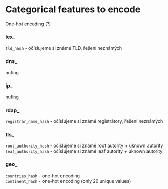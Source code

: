# Categorical features to encode

One-hot encoding (?) 

### lex_

``tld_hash`` - očíslujeme si známé TLD, řešení neznámých

### dns_

nufing

### ip_

nufing

### rdap_

``registrar_name_hash`` - očíslujeme si známé registrátory, řešení neznámých

### tls_

``root_authority_hash`` - očíslujeme si známé root autority + uknown autority \
``leaf_authority_hash`` - očíslujeme si známé leaf autority + uknown autority

### geo_

``countries_hash`` - one-hot encoding \
``continent_hash`` - one-hot encoding (only 20 unique values)